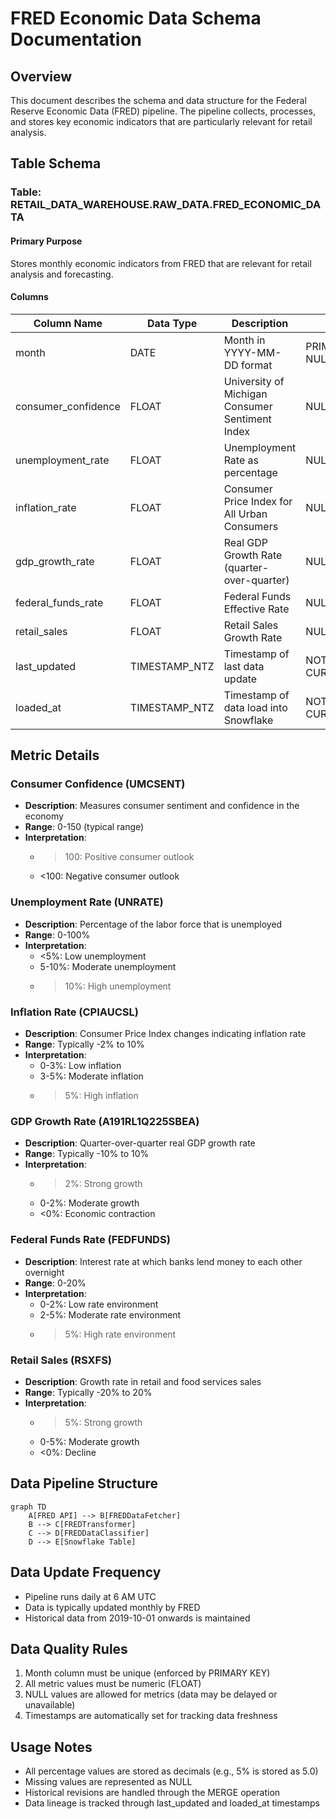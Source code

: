 # FRED Economic Data Schema Documentation

## Overview

This document describes the schema and data structure for the Federal Reserve Economic Data (FRED) pipeline. The pipeline collects, processes, and stores key economic indicators that are particularly relevant for retail analysis.

## Table Schema

### Table: RETAIL_DATA_WAREHOUSE.RAW_DATA.FRED_ECONOMIC_DATA

#### Primary Purpose

Stores monthly economic indicators from FRED that are relevant for retail analysis and forecasting.

#### Columns

| Column Name | Data Type | Description | Constraints | Source Series |
|------------|-----------|-------------|-------------|---------------|
| month | DATE | Month in YYYY-MM-DD format | PRIMARY KEY, NOT NULL | - |
| consumer_confidence | FLOAT | University of Michigan Consumer Sentiment Index | NULL allowed | UMCSENT |
| unemployment_rate | FLOAT | Unemployment Rate as percentage | NULL allowed | UNRATE |
| inflation_rate | FLOAT | Consumer Price Index for All Urban Consumers | NULL allowed | CPIAUCSL |
| gdp_growth_rate | FLOAT | Real GDP Growth Rate (quarter-over-quarter) | NULL allowed | A191RL1Q225SBEA |
| federal_funds_rate | FLOAT | Federal Funds Effective Rate | NULL allowed | FEDFUNDS |
| retail_sales | FLOAT | Retail Sales Growth Rate | NULL allowed | RSXFS |
| last_updated | TIMESTAMP_NTZ | Timestamp of last data update | NOT NULL, DEFAULT CURRENT_TIMESTAMP() | - |
| loaded_at | TIMESTAMP_NTZ | Timestamp of data load into Snowflake | NOT NULL, DEFAULT CURRENT_TIMESTAMP() | - |

## Metric Details

### Consumer Confidence (UMCSENT)

- **Description**: Measures consumer sentiment and confidence in the economy
- **Range**: 0-150 (typical range)
- **Interpretation**:
  - >100: Positive consumer outlook
  - <100: Negative consumer outlook

### Unemployment Rate (UNRATE)

- **Description**: Percentage of the labor force that is unemployed
- **Range**: 0-100%
- **Interpretation**:
  - <5%: Low unemployment
  - 5-10%: Moderate unemployment
  - >10%: High unemployment

### Inflation Rate (CPIAUCSL)

- **Description**: Consumer Price Index changes indicating inflation rate
- **Range**: Typically -2% to 10%
- **Interpretation**:
  - 0-3%: Low inflation
  - 3-5%: Moderate inflation
  - >5%: High inflation

### GDP Growth Rate (A191RL1Q225SBEA)

- **Description**: Quarter-over-quarter real GDP growth rate
- **Range**: Typically -10% to 10%
- **Interpretation**:
  - >2%: Strong growth
  - 0-2%: Moderate growth
  - <0%: Economic contraction

### Federal Funds Rate (FEDFUNDS)

- **Description**: Interest rate at which banks lend money to each other overnight
- **Range**: 0-20%
- **Interpretation**:
  - 0-2%: Low rate environment
  - 2-5%: Moderate rate environment
  - >5%: High rate environment

### Retail Sales (RSXFS)

- **Description**: Growth rate in retail and food services sales
- **Range**: Typically -20% to 20%
- **Interpretation**:
  - >5%: Strong growth
  - 0-5%: Moderate growth
  - <0%: Decline

## Data Pipeline Structure

```mermaid
graph TD
    A[FRED API] --> B[FREDDataFetcher]
    B --> C[FREDTransformer]
    C --> D[FREDDataClassifier]
    D --> E[Snowflake Table]
```

## Data Update Frequency

- Pipeline runs daily at 6 AM UTC
- Data is typically updated monthly by FRED
- Historical data from 2019-10-01 onwards is maintained

## Data Quality Rules

1. Month column must be unique (enforced by PRIMARY KEY)
2. All metric values must be numeric (FLOAT)
3. NULL values are allowed for metrics (data may be delayed or unavailable)
4. Timestamps are automatically set for tracking data freshness

## Usage Notes

- All percentage values are stored as decimals (e.g., 5% is stored as 5.0)
- Missing values are represented as NULL
- Historical revisions are handled through the MERGE operation
- Data lineage is tracked through last_updated and loaded_at timestamps